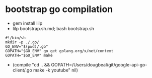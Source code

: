 # bootstrap go compilation
* gem install lilp
*  lilp bootstrap.sh.md; bash bootstrap.sh
```
#!/bin/sh
mkdir -p ./.go/
GO_ENV="$(pwd)/.go"
GOPATH="$GO_ENV" go get golang.org/x/net/context
GOPATH="$GO_ENV" make
```
* (compile "cd .. && GOPATH=/Users/dougbeal/git/google-api-go-client/.go make -k youtube" nil)

